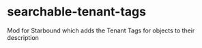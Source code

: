 # searchable-tenant-tags
Mod for Starbound which adds the Tenant Tags for objects to their description
